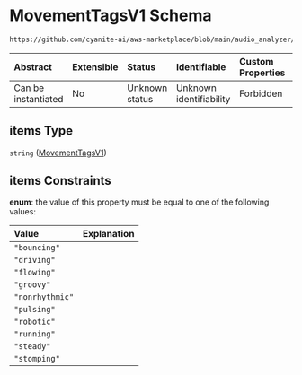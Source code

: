 # MovementTagsV1 Schema

```txt
https://github.com/cyanite-ai/aws-marketplace/blob/main/audio_analyzer/schemes/marketplace_v1/schema/TaggingV8.schema.json#/$defs/MovementV1/properties/tags/items
```



| Abstract            | Extensible | Status         | Identifiable            | Custom Properties | Additional Properties | Access Restrictions | Defined In                                                                     |
| :------------------ | :--------- | :------------- | :---------------------- | :---------------- | :-------------------- | :------------------ | :----------------------------------------------------------------------------- |
| Can be instantiated | No         | Unknown status | Unknown identifiability | Forbidden         | Allowed               | none                | [TaggingV8.schema.json\*](../out/TaggingV8.schema.json "open original schema") |

## items Type

`string` ([MovementTagsV1](taggingv8-defs-movementtagsv1.md))

## items Constraints

**enum**: the value of this property must be equal to one of the following values:

| Value           | Explanation |
| :-------------- | :---------- |
| `"bouncing"`    |             |
| `"driving"`     |             |
| `"flowing"`     |             |
| `"groovy"`      |             |
| `"nonrhythmic"` |             |
| `"pulsing"`     |             |
| `"robotic"`     |             |
| `"running"`     |             |
| `"steady"`      |             |
| `"stomping"`    |             |
